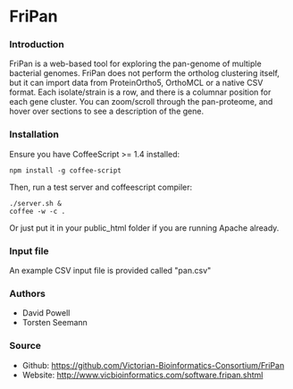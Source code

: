 # FriPan

### Introduction
FriPan is a web-based tool for exploring the pan-genome of multiple bacterial genomes. FriPan does not perform the ortholog clustering itself, but it can import data from ProteinOrtho5, OrthoMCL or a native CSV format. Each isolate/strain is a row, and there is a columnar position for each gene cluster. You can zoom/scroll through the pan-proteome, and hover over sections to see a description of the gene. 

### Installation
Ensure you have CoffeeScript >= 1.4 installed:

    npm install -g coffee-script


Then, run a test server and coffeescript compiler:

    ./server.sh &
    coffee -w -c .
    
Or just put it in your public_html folder if you are running Apache already.

### Input file
An example CSV input file is provided called "pan.csv"

### Authors
* David Powell
* Torsten Seemann

### Source
* Github: https://github.com/Victorian-Bioinformatics-Consortium/FriPan
* Website: http://www.vicbioinformatics.com/software.fripan.shtml
